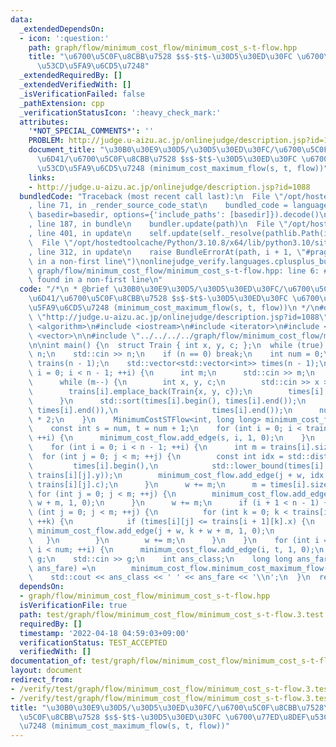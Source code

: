```yaml
---
data:
  _extendedDependsOn:
  - icon: ':question:'
    path: graph/flow/minimum_cost_flow/minimum_cost_s-t-flow.hpp
    title: "\u6700\u5C0F\u8CBB\u7528 $s$-$t$-\u30D5\u30ED\u30FC \u6700\u77ED\u8DEF\
      \u53CD\u5FA9\u6CD5\u7248"
  _extendedRequiredBy: []
  _extendedVerifiedWith: []
  _isVerificationFailed: false
  _pathExtension: cpp
  _verificationStatusIcon: ':heavy_check_mark:'
  attributes:
    '*NOT_SPECIAL_COMMENTS*': ''
    PROBLEM: http://judge.u-aizu.ac.jp/onlinejudge/description.jsp?id=1088
    document_title: "\u30B0\u30E9\u30D5/\u30D5\u30ED\u30FC/\u6700\u5C0F\u8CBB\u7528\
      \u6D41/\u6700\u5C0F\u8CBB\u7528 $s$-$t$-\u30D5\u30ED\u30FC \u6700\u77ED\u8DEF\
      \u53CD\u5FA9\u6CD5\u7248 (minimum_cost_maximum_flow(s, t, flow))"
    links:
    - http://judge.u-aizu.ac.jp/onlinejudge/description.jsp?id=1088
  bundledCode: "Traceback (most recent call last):\n  File \"/opt/hostedtoolcache/Python/3.10.8/x64/lib/python3.10/site-packages/onlinejudge_verify/documentation/build.py\"\
    , line 71, in _render_source_code_stat\n    bundled_code = language.bundle(stat.path,\
    \ basedir=basedir, options={'include_paths': [basedir]}).decode()\n  File \"/opt/hostedtoolcache/Python/3.10.8/x64/lib/python3.10/site-packages/onlinejudge_verify/languages/cplusplus.py\"\
    , line 187, in bundle\n    bundler.update(path)\n  File \"/opt/hostedtoolcache/Python/3.10.8/x64/lib/python3.10/site-packages/onlinejudge_verify/languages/cplusplus_bundle.py\"\
    , line 401, in update\n    self.update(self._resolve(pathlib.Path(included), included_from=path))\n\
    \  File \"/opt/hostedtoolcache/Python/3.10.8/x64/lib/python3.10/site-packages/onlinejudge_verify/languages/cplusplus_bundle.py\"\
    , line 312, in update\n    raise BundleErrorAt(path, i + 1, \"#pragma once found\
    \ in a non-first line\")\nonlinejudge_verify.languages.cplusplus_bundle.BundleErrorAt:\
    \ graph/flow/minimum_cost_flow/minimum_cost_s-t-flow.hpp: line 6: #pragma once\
    \ found in a non-first line\n"
  code: "/*\n * @brief \u30B0\u30E9\u30D5/\u30D5\u30ED\u30FC/\u6700\u5C0F\u8CBB\u7528\
    \u6D41/\u6700\u5C0F\u8CBB\u7528 $s$-$t$-\u30D5\u30ED\u30FC \u6700\u77ED\u8DEF\u53CD\
    \u5FA9\u6CD5\u7248 (minimum_cost_maximum_flow(s, t, flow))\n */\n#define PROBLEM\
    \ \"http://judge.u-aizu.ac.jp/onlinejudge/description.jsp?id=1088\"\n\n#include\
    \ <algorithm>\n#include <iostream>\n#include <iterator>\n#include <tuple>\n#include\
    \ <vector>\n\n#include \"../../../../graph/flow/minimum_cost_flow/minimum_cost_s-t-flow.hpp\"\
    \n\nint main() {\n  struct Train { int x, y, c; };\n  while (true) {\n    int\
    \ n;\n    std::cin >> n;\n    if (n == 0) break;\n    int num = 0;\n    std::vector<std::vector<Train>>\
    \ trains(n - 1);\n    std::vector<std::vector<int>> times(n - 1);\n    for (int\
    \ i = 0; i < n - 1; ++i) {\n      int m;\n      std::cin >> m;\n      num += m;\n\
    \      while (m--) {\n        int x, y, c;\n        std::cin >> x >> y >> c;\n\
    \        trains[i].emplace_back(Train{x, y, c});\n        times[i].emplace_back(y);\n\
    \      }\n      std::sort(times[i].begin(), times[i].end());\n      times[i].erase(std::unique(times[i].begin(),\
    \ times[i].end()),\n                     times[i].end());\n      num += times[i].size()\
    \ * 2;\n    }\n    MinimumCostSTFlow<int, long long> minimum_cost_flow(num + 2);\n\
    \    const int s = num, t = num + 1;\n    for (int i = 0; i < trains.front().size();\
    \ ++i) {\n      minimum_cost_flow.add_edge(s, i, 1, 0);\n    }\n    int w = 0;\n\
    \    for (int i = 0; i < n - 1; ++i) {\n      int m = trains[i].size();\n    \
    \  for (int j = 0; j < m; ++j) {\n        const int idx = std::distance(\n   \
    \         times[i].begin(),\n            std::lower_bound(times[i].begin(), times[i].end(),\
    \ trains[i][j].y));\n        minimum_cost_flow.add_edge(j + w, idx + w + m, 1,\
    \ trains[i][j].c);\n      }\n      w += m;\n      m = times[i].size();\n     \
    \ for (int j = 0; j < m; ++j) {\n        minimum_cost_flow.add_edge(j + w, j +\
    \ w + m, 1, 0);\n      }\n      w += m;\n      if (i + 1 < n - 1) {\n        for\
    \ (int j = 0; j < m; ++j) {\n          for (int k = 0; k < trains[i + 1].size();\
    \ ++k) {\n            if (times[i][j] <= trains[i + 1][k].x) {\n             \
    \ minimum_cost_flow.add_edge(j + w, k + w + m, 1, 0);\n            }\n       \
    \   }\n        }\n        w += m;\n      }\n    }\n    for (int i = num - times.back().size();\
    \ i < num; ++i) {\n      minimum_cost_flow.add_edge(i, t, 1, 0);\n    }\n    int\
    \ g;\n    std::cin >> g;\n    int ans_class;\n    long long ans_fare;\n    std::tie(ans_class,\
    \ ans_fare) =\n        minimum_cost_flow.minimum_cost_maximum_flow(s, t, g);\n\
    \    std::cout << ans_class << ' ' << ans_fare << '\\n';\n  }\n  return 0;\n}\n"
  dependsOn:
  - graph/flow/minimum_cost_flow/minimum_cost_s-t-flow.hpp
  isVerificationFile: true
  path: test/graph/flow/minimum_cost_flow/minimum_cost_s-t-flow.3.test.cpp
  requiredBy: []
  timestamp: '2022-04-18 04:59:03+09:00'
  verificationStatus: TEST_ACCEPTED
  verifiedWith: []
documentation_of: test/graph/flow/minimum_cost_flow/minimum_cost_s-t-flow.3.test.cpp
layout: document
redirect_from:
- /verify/test/graph/flow/minimum_cost_flow/minimum_cost_s-t-flow.3.test.cpp
- /verify/test/graph/flow/minimum_cost_flow/minimum_cost_s-t-flow.3.test.cpp.html
title: "\u30B0\u30E9\u30D5/\u30D5\u30ED\u30FC/\u6700\u5C0F\u8CBB\u7528\u6D41/\u6700\
  \u5C0F\u8CBB\u7528 $s$-$t$-\u30D5\u30ED\u30FC \u6700\u77ED\u8DEF\u53CD\u5FA9\u6CD5\
  \u7248 (minimum_cost_maximum_flow(s, t, flow))"
---
```

